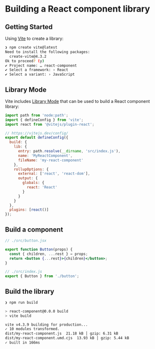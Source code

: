 # Building a React component library

## Getting Started

Using [Vite](https://vitejs.dev/) to create a library:

```bash
❯ npm create vite@latest
Need to install the following packages:
  create-vite@4.3.2
Ok to proceed? (y)
✔ Project name: … react-component
✔ Select a framework: › React
✔ Select a variant: › JavaScript
```

## Library Mode

Vite includes [Library Mode](https://vitejs.dev/guide/build.html#library-mode) that can be used to build a React component library:

```js
import path from 'node:path';
import { defineConfig } from 'vite';
import react from '@vitejs/plugin-react';

// https://vitejs.dev/config/
export default defineConfig({
  build: {
    lib: {
      entry: path.resolve(__dirname, 'src/index.js'),
      name: 'MyReactComponent',
      fileName: 'my-react-component'
    },
    rollupOptions: {
      external: ['react', 'react-dom'],
      output: {
        globals: {
          react: 'React'
        }
      }
    }
  },
  plugins: [react()]
});
```

## Build a component

```jsx
// ./src/button.jsx

export function Button(props) {
  const { children, ...rest } = props;
  return <button {...rest}>{children}</button>;
}

```

```js
// ./src/index.js
export { Button } from './button';
```

## Build the library

```bash
❯ npm run build

> react-component@0.0.0 build
> vite build

vite v4.3.9 building for production...
✓ 10 modules transformed.
dist/my-react-component.js  21.18 kB │ gzip: 6.31 kB
dist/my-react-component.umd.cjs  13.93 kB │ gzip: 5.44 kB
✓ built in 166ms
```
